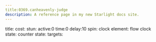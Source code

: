 ```yaml
---
title:0369.canheavenly-judge
description: A reference page in my new Starlight docs site.
---
```

title:
cost:
stun:
active:0
time:0
delay:10 
spin: clock
element: flow
clock state:
counter state:
targets:
